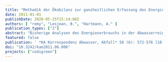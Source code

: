 ```yaml
---
title: "Methodik der Ökobilanz zur ganzheitlichen Erfassung des Energieverbrauchs in der Abwasserreinigung"
date: 2011-01-01
publishDate: 2020-05-25T15:14:06Z
authors: [ "remy", "Lesjean, B.", "Hartmann, A." ]
publication_types: ["2"]
abstract: "Bisherige Analysen des Energieverbrauchs in der Abwasserreinigung beschränken sich oft auf die naheliegende Erfassung des Stromverbrauchs. Im Sinne einer ganzheitlichen Betrachtung sollten aber auch andere Formen der Energie erfasst werden, wie zum Beispiel für die Herstellung von benötigten Chemikalien wie Flockungs- und Flockungshilfsmittel, beim Transport des zu entsorgenden Schlamms oder für zusätzliche Brennstoffe bei der Klärschlammtrocknung. Dafür ist die Erweiterung der Grenzen des zu betrachtenden Systems auf vor- und nachgelagerte Prozesse notwendig, um alle relevanten Beiträge zum Energieverbrauch zu berücksichtigen. Zudem können so auch die verschiedenen Sekundärprodukte der Abwasserreinigung erfasst werden: die Stromproduktion aus Faulgas, die Rückführung von Nährstoffen und Wasser in die Landwirtschaft oder die Substitution von fossilen Brennstoffen in der thermischen Klärschlammentsorgung. Ein geeignetes Instrument für diese Betrachtungsweise ist die Methodik der Ökobilanz nach ISO 14040/44. Mit dieser Methodik lassen sich alle unterschiedlichen Energieformen und Sekundärfunktionen abbilden und in einheitlichen Indikatoren darstellen, ergänzt durch weitere Umweltwirkungen wie den Treibhauseffekt."
featured: false
publication: ' *KA Korrespondenz Abwasser, Abfall* 58 (6): 572-576 [10.3242/kae2011.06.006](https://doi.org/10.3242/kae2011.06.006)'
doi: "10.3242/kae2011.06.006"
projects: ["codigreen"]
---
```


